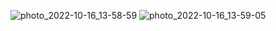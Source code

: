 ![photo_2022-10-16_13-58-59](https://user-images.githubusercontent.com/79687733/196031673-36a43ffa-aa56-4bde-933a-380a769e06ac.jpg)
![photo_2022-10-16_13-59-05](https://user-images.githubusercontent.com/79687733/196031677-bb188541-f5fd-42ee-931f-c12a2678666a.jpg)
